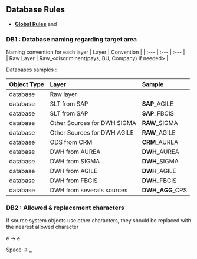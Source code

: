 ## Database Rules

- **[Global Rules](GlobalRules.md)** and

### DB1 : Database naming regarding target area

Naming convention for each layer
|	Layer | Convention	|
| :---       |    :---   | :---        |	
|	Raw Layer | Raw_<SoftwareName>_<systemShortName>_<discriminent(pays, BU, Company) if needed>	|


Databases samples :

|	Object Type	|	Layer | Sample	|
| :---       |    :---   | :---        |				
|	database	|	Raw layer	|	| RAW_SAP_SIGMA	|
|	database	|	SLT from SAP	|	__SAP__\_AGILE	|
|	database	|	SLT from SAP	|	__SAP__\_FBCIS	|
|	database	|	Other Sources for DWH SIGMA	|	__RAW__\_SIGMA	|
|	database	|	Other Sources for DWH AGILE	|	__RAW__\_AGILE	|
|	database	|	ODS from CRM	|	__CRM__\_AUREA	|
|	database	|	DWH from AUREA	|	__DWH__\_AUREA	|
|	database	|	DWH from SIGMA	|	__DWH__\_SIGMA	|
|	database	|	DWH from AGILE	|	__DWH__\_AGILE	|
|	database	|	DWH from FBCIS	|__DWH__\_FBCIS	|
|	database	|	DWH from severals sources	|	__DWH\_AGG__\_CPS	|

### DB2  : Allowed & replacement characters
If source system objects use other characters, they should be replaced with the nearest allowed character

é &rarr; e

Space &rarr; _
